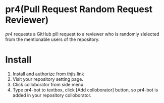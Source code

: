 # pr4(Pull Request Random Request Reviewer)
*pr4* requests a GitHub pill request to a reviewer who is randomly slelected from the mentionable users of the repository.

# Install
1. [Install and authorize from thjis link](https://github.com/apps/pr4)
2. Visit your repository setting page.
3. Click colloborator from side menu.
4. Type pr4-bot to textbox, click [Add colloborator] button, so pr4-bot is added in your repository colloborator.
